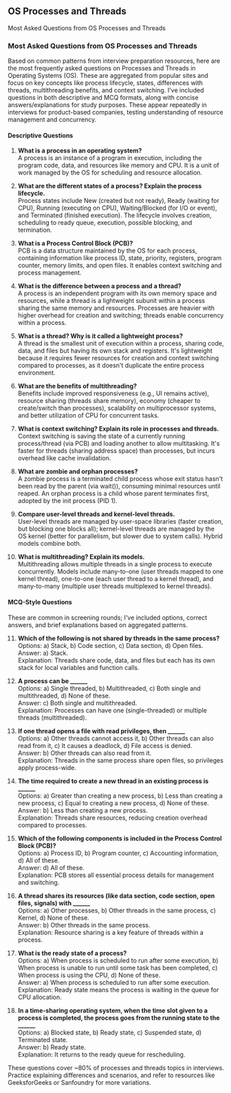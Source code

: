 ## OS Processes and Threads

Most Asked Questions from OS Processes and Threads

### Most Asked Questions from OS Processes and Threads

Based on common patterns from interview preparation resources, here are the most frequently asked questions on Processes and Threads in Operating Systems (OS). These are aggregated from popular sites and focus on key concepts like process lifecycle, states, differences with threads, multithreading benefits, and context switching. I've included questions in both descriptive and MCQ formats, along with concise answers/explanations for study purposes. These appear repeatedly in interviews for product-based companies, testing understanding of resource management and concurrency.

#### Descriptive Questions
1. **What is a process in an operating system?**  
   A process is an instance of a program in execution, including the program code, data, and resources like memory and CPU. It is a unit of work managed by the OS for scheduling and resource allocation.

2. **What are the different states of a process? Explain the process lifecycle.**  
   Process states include New (created but not ready), Ready (waiting for CPU), Running (executing on CPU), Waiting/Blocked (for I/O or event), and Terminated (finished execution). The lifecycle involves creation, scheduling to ready queue, execution, possible blocking, and termination.

3. **What is a Process Control Block (PCB)?**  
   PCB is a data structure maintained by the OS for each process, containing information like process ID, state, priority, registers, program counter, memory limits, and open files. It enables context switching and process management.

4. **What is the difference between a process and a thread?**  
   A process is an independent program with its own memory space and resources, while a thread is a lightweight subunit within a process sharing the same memory and resources. Processes are heavier with higher overhead for creation and switching; threads enable concurrency within a process.

5. **What is a thread? Why is it called a lightweight process?**  
   A thread is the smallest unit of execution within a process, sharing code, data, and files but having its own stack and registers. It's lightweight because it requires fewer resources for creation and context switching compared to processes, as it doesn't duplicate the entire process environment.

6. **What are the benefits of multithreading?**  
   Benefits include improved responsiveness (e.g., UI remains active), resource sharing (threads share memory), economy (cheaper to create/switch than processes), scalability on multiprocessor systems, and better utilization of CPU for concurrent tasks.

7. **What is context switching? Explain its role in processes and threads.**  
   Context switching is saving the state of a currently running process/thread (via PCB) and loading another to allow multitasking. It's faster for threads (sharing address space) than processes, but incurs overhead like cache invalidation.

8. **What are zombie and orphan processes?**  
   A zombie process is a terminated child process whose exit status hasn't been read by the parent (via wait()), consuming minimal resources until reaped. An orphan process is a child whose parent terminates first, adopted by the init process (PID 1).

9. **Compare user-level threads and kernel-level threads.**  
   User-level threads are managed by user-space libraries (faster creation, but blocking one blocks all); kernel-level threads are managed by the OS kernel (better for parallelism, but slower due to system calls). Hybrid models combine both.

10. **What is multithreading? Explain its models.**  
    Multithreading allows multiple threads in a single process to execute concurrently. Models include many-to-one (user threads mapped to one kernel thread), one-to-one (each user thread to a kernel thread), and many-to-many (multiple user threads multiplexed to kernel threads).

#### MCQ-Style Questions
These are common in screening rounds; I've included options, correct answers, and brief explanations based on aggregated patterns.

11. **Which of the following is not shared by threads in the same process?**  
    Options: a) Stack, b) Code section, c) Data section, d) Open files.  
    Answer: a) Stack.  
    Explanation: Threads share code, data, and files but each has its own stack for local variables and function calls.

12. **A process can be ______**  
    Options: a) Single threaded, b) Multithreaded, c) Both single and multithreaded, d) None of these.  
    Answer: c) Both single and multithreaded.  
    Explanation: Processes can have one (single-threaded) or multiple threads (multithreaded).

13. **If one thread opens a file with read privileges, then ______**  
    Options: a) Other threads cannot access it, b) Other threads can also read from it, c) It causes a deadlock, d) File access is denied.  
    Answer: b) Other threads can also read from it.  
    Explanation: Threads in the same process share open files, so privileges apply process-wide.

14. **The time required to create a new thread in an existing process is ______**  
    Options: a) Greater than creating a new process, b) Less than creating a new process, c) Equal to creating a new process, d) None of these.  
    Answer: b) Less than creating a new process.  
    Explanation: Threads share resources, reducing creation overhead compared to processes.

15. **Which of the following components is included in the Process Control Block (PCB)?**  
    Options: a) Process ID, b) Program counter, c) Accounting information, d) All of these.  
    Answer: d) All of these.  
    Explanation: PCB stores all essential process details for management and switching.

16. **A thread shares its resources (like data section, code section, open files, signals) with ______**  
    Options: a) Other processes, b) Other threads in the same process, c) Kernel, d) None of these.  
    Answer: b) Other threads in the same process.  
    Explanation: Resource sharing is a key feature of threads within a process.

17. **What is the ready state of a process?**  
    Options: a) When process is scheduled to run after some execution, b) When process is unable to run until some task has been completed, c) When process is using the CPU, d) None of these.  
    Answer: a) When process is scheduled to run after some execution.  
    Explanation: Ready state means the process is waiting in the queue for CPU allocation.

18. **In a time-sharing operating system, when the time slot given to a process is completed, the process goes from the running state to the ______**  
    Options: a) Blocked state, b) Ready state, c) Suspended state, d) Terminated state.  
    Answer: b) Ready state.  
    Explanation: It returns to the ready queue for rescheduling.

These questions cover ~80% of processes and threads topics in interviews. Practice explaining differences and scenarios, and refer to resources like GeeksforGeeks or Sanfoundry for more variations.